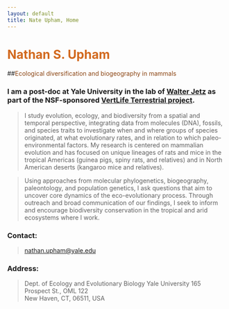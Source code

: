 ```yaml
---
layout: default
title: Nate Upham, Home
---
```

# <span style="color:Chocolate;">Nathan S. Upham</span>

##<span style="color:SaddleBrown;">Ecological diversification and biogeography in mammals</span>

### I am a post-doc at Yale University in the lab of [Walter Jetz](http://jetzlab.yale.edu/) as part of the NSF-sponsored [VertLife Terrestrial project](http://vertlife.org/).

> I study evolution, ecology, and biodiversity from a spatial and temporal perspective, integrating data from molecules (DNA), fossils, and species traits to investigate when and where groups of species originated, at what evolutionary rates, and in relation to which paleo-environmental factors.  My research is centered on mammalian evolution and has focused on unique lineages of rats and mice in the tropical Americas (guinea pigs, spiny rats, and relatives) and in North American deserts (kangaroo mice and relatives).  

>Using approaches from molecular phylogenetics, biogeography, paleontology, and population genetics, I ask questions that aim to uncover core dynamics of the eco-evolutionary process.  Through outreach and broad communication of our findings, I seek to inform and encourage biodiversity conservation in the tropical and arid ecosystems where I work.

### Contact: 
>[nathan.upham@yale.edu](mailto:nathan.upham@yale.edu)

### Address:
>Dept. of Ecology and Evolutionary Biology
Yale University
165 Prospect St., OML 122	
New Haven, CT, 06511, USA	


